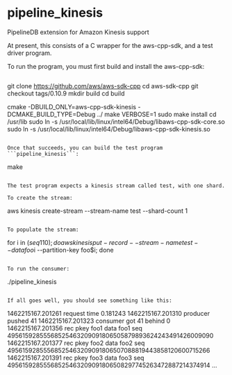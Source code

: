 # pipeline_kinesis

PipelineDB extension for Amazon Kinesis support

At present, this consists of a C wrapper for the aws-cpp-sdk, and a test driver program.

To run the program, you must first build and install the aws-cpp-sdk:

```
```
git clone https://github.com/aws/aws-sdk-cpp
cd aws-sdk-cpp
git checkout tags/0.10.9
mkdir build
cd build

cmake -DBUILD_ONLY=aws-cpp-sdk-kinesis -DCMAKE_BUILD_TYPE=Debug ../
make VERBOSE=1
sudo make install
cd /usr/lib
sudo ln -s /usr/local/lib/linux/intel64/Debug/libaws-cpp-sdk-core.so
sudo ln -s /usr/local/lib/linux/intel64/Debug/libaws-cpp-sdk-kinesis.so 
```

Once that succeeds, you can build the test program ```pipeline_kinesis```:

```
make
```

The test program expects a kinesis stream called test, with one shard.

To create the stream:

```
aws kinesis create-stream --stream-name test --shard-count 1
```

To populate the stream:

```
for i in $(seq 1 10); do aws kinesis put-record --stream-name test --data foo$i --partition-key foo$i; done
```

To run the consumer:

```
./pipeline_kinesis
```

If all goes well, you should see something like this:

```
1462215167.201261 request time 0.181243
1462215167.201310 producer pushed 41
1462215167.201323 consumer got 41 behind 0
1462215167.201356 rec pkey foo1 data foo1 seq 49561592855568525463209091806505879893624243491426009090
1462215167.201377 rec pkey foo2 data foo2 seq 49561592855568525463209091806507088819443858120600715266
1462215167.201391 rec pkey foo3 data foo3 seq 49561592855568525463209091806508297745263472887214374914
...
```
